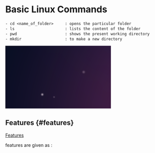 # Basic Linux Commands
    - cd <name_of_folder>     : opens the particular folder
    - ls                      : lists the content of the folder
    - pwd                     : shows the present working directory
    - mkdir                   : to make a new directory

   ![alt text](image-1.png)


   ## Features {#features}

   [Features](#features)


features are given as : 